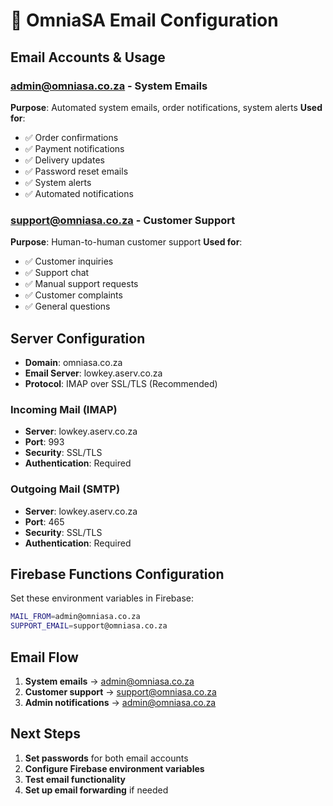 # 📧 OmniaSA Email Configuration

## Email Accounts & Usage

### **admin@omniasa.co.za** - System Emails
**Purpose**: Automated system emails, order notifications, system alerts
**Used for**:
- ✅ Order confirmations
- ✅ Payment notifications  
- ✅ Delivery updates
- ✅ Password reset emails
- ✅ System alerts
- ✅ Automated notifications

### **support@omniasa.co.za** - Customer Support
**Purpose**: Human-to-human customer support
**Used for**:
- ✅ Customer inquiries
- ✅ Support chat
- ✅ Manual support requests
- ✅ Customer complaints
- ✅ General questions

## Server Configuration
- **Domain**: omniasa.co.za
- **Email Server**: lowkey.aserv.co.za
- **Protocol**: IMAP over SSL/TLS (Recommended)

### Incoming Mail (IMAP)
- **Server**: lowkey.aserv.co.za
- **Port**: 993
- **Security**: SSL/TLS
- **Authentication**: Required

### Outgoing Mail (SMTP)
- **Server**: lowkey.aserv.co.za
- **Port**: 465
- **Security**: SSL/TLS
- **Authentication**: Required

## Firebase Functions Configuration
Set these environment variables in Firebase:
```bash
MAIL_FROM=admin@omniasa.co.za
SUPPORT_EMAIL=support@omniasa.co.za
```

## Email Flow
1. **System emails** → admin@omniasa.co.za
2. **Customer support** → support@omniasa.co.za
3. **Admin notifications** → admin@omniasa.co.za

## Next Steps
1. **Set passwords** for both email accounts
2. **Configure Firebase environment variables**
3. **Test email functionality**
4. **Set up email forwarding** if needed


